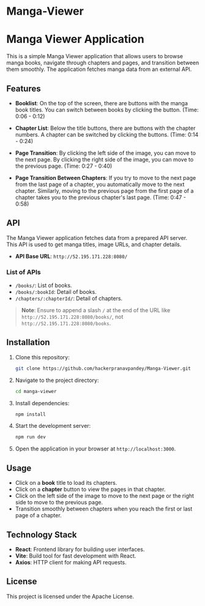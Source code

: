 # Manga-Viewer

# Manga Viewer Application

This is a simple Manga Viewer application that allows users to browse manga books, navigate through chapters and pages, and transition between them smoothly. The application fetches manga data from an external API.

## Features

- **Booklist**: On the top of the screen, there are buttons with the manga book titles. You can switch between books by clicking the button. (Time: 0:06 - 0:12)
  
- **Chapter List**: Below the title buttons, there are buttons with the chapter numbers. A chapter can be switched by clicking the buttons. (Time: 0:14 - 0:24)
  
- **Page Transition**: By clicking the left side of the image, you can move to the next page. By clicking the right side of the image, you can move to the previous page. (Time: 0:27 - 0:40)

- **Page Transition Between Chapters**: If you try to move to the next page from the last page of a chapter, you automatically move to the next chapter. Similarly, moving to the previous page from the first page of a chapter takes you to the previous chapter's last page. (Time: 0:47 - 0:58)

## API

The Manga Viewer application fetches data from a prepared API server. This API is used to get manga titles, image URLs, and chapter details.

- **API Base URL**: `http://52.195.171.228:8080/`

### List of APIs

- `/books/`: List of books.
- `/books/:bookId`: Detail of books.
- `/chapters/:chapterId/`: Detail of chapters.

> **Note**: Ensure to append a slash `/` at the end of the URL like `http://52.195.171.228:8080/books/`, not `http://52.195.171.228:8080/books`.

## Installation

1. Clone this repository:

   ```bash
   git clone https://github.com/hackerpranavpandey/Manga-Viewer.git
   ```

2. Navigate to the project directory:

   ```bash
   cd manga-viewer
   ```

3. Install dependencies:

   ```bash
   npm install
   ```

4. Start the development server:

   ```bash
   npm run dev
   ```

5. Open the application in your browser at `http://localhost:3000`.

## Usage

- Click on a **book** title to load its chapters.
- Click on a **chapter** button to view the pages in that chapter.
- Click on the left side of the image to move to the next page or the right side to move to the previous page.
- Transition smoothly between chapters when you reach the first or last page of a chapter.

## Technology Stack

- **React**: Frontend library for building user interfaces.
- **Vite**: Build tool for fast development with React.
- **Axios**: HTTP client for making API requests.

## License

This project is licensed under the Apache License.
